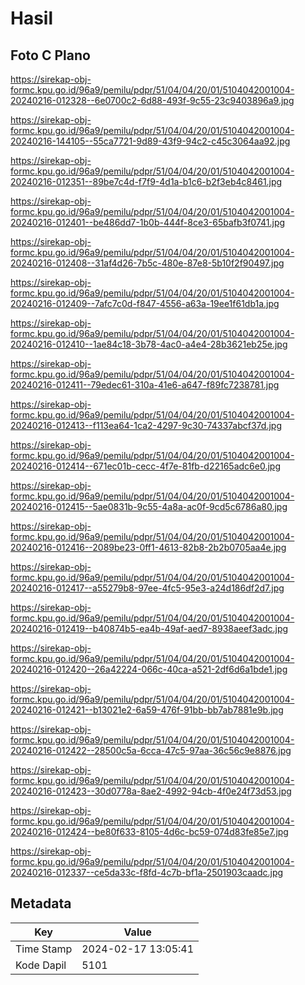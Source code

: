 # Hasil

## Foto C Plano

https://sirekap-obj-formc.kpu.go.id/96a9/pemilu/pdpr/51/04/04/20/01/5104042001004-20240216-012328--6e0700c2-6d88-493f-9c55-23c9403896a9.jpg

https://sirekap-obj-formc.kpu.go.id/96a9/pemilu/pdpr/51/04/04/20/01/5104042001004-20240216-144105--55ca7721-9d89-43f9-94c2-c45c3064aa92.jpg

https://sirekap-obj-formc.kpu.go.id/96a9/pemilu/pdpr/51/04/04/20/01/5104042001004-20240216-012351--89be7c4d-f7f9-4d1a-b1c6-b2f3eb4c8461.jpg

https://sirekap-obj-formc.kpu.go.id/96a9/pemilu/pdpr/51/04/04/20/01/5104042001004-20240216-012401--be486dd7-1b0b-444f-8ce3-65bafb3f0741.jpg

https://sirekap-obj-formc.kpu.go.id/96a9/pemilu/pdpr/51/04/04/20/01/5104042001004-20240216-012408--31af4d26-7b5c-480e-87e8-5b10f2f90497.jpg

https://sirekap-obj-formc.kpu.go.id/96a9/pemilu/pdpr/51/04/04/20/01/5104042001004-20240216-012409--7afc7c0d-f847-4556-a63a-19ee1f61db1a.jpg

https://sirekap-obj-formc.kpu.go.id/96a9/pemilu/pdpr/51/04/04/20/01/5104042001004-20240216-012410--1ae84c18-3b78-4ac0-a4e4-28b3621eb25e.jpg

https://sirekap-obj-formc.kpu.go.id/96a9/pemilu/pdpr/51/04/04/20/01/5104042001004-20240216-012411--79edec61-310a-41e6-a647-f89fc7238781.jpg

https://sirekap-obj-formc.kpu.go.id/96a9/pemilu/pdpr/51/04/04/20/01/5104042001004-20240216-012413--f113ea64-1ca2-4297-9c30-74337abcf37d.jpg

https://sirekap-obj-formc.kpu.go.id/96a9/pemilu/pdpr/51/04/04/20/01/5104042001004-20240216-012414--671ec01b-cecc-4f7e-81fb-d22165adc6e0.jpg

https://sirekap-obj-formc.kpu.go.id/96a9/pemilu/pdpr/51/04/04/20/01/5104042001004-20240216-012415--5ae0831b-9c55-4a8a-ac0f-9cd5c6786a80.jpg

https://sirekap-obj-formc.kpu.go.id/96a9/pemilu/pdpr/51/04/04/20/01/5104042001004-20240216-012416--2089be23-0ff1-4613-82b8-2b2b0705aa4e.jpg

https://sirekap-obj-formc.kpu.go.id/96a9/pemilu/pdpr/51/04/04/20/01/5104042001004-20240216-012417--a55279b8-97ee-4fc5-95e3-a24d186df2d7.jpg

https://sirekap-obj-formc.kpu.go.id/96a9/pemilu/pdpr/51/04/04/20/01/5104042001004-20240216-012419--b40874b5-ea4b-49af-aed7-8938aeef3adc.jpg

https://sirekap-obj-formc.kpu.go.id/96a9/pemilu/pdpr/51/04/04/20/01/5104042001004-20240216-012420--26a42224-066c-40ca-a521-2df6d6a1bde1.jpg

https://sirekap-obj-formc.kpu.go.id/96a9/pemilu/pdpr/51/04/04/20/01/5104042001004-20240216-012421--b13021e2-6a59-476f-91bb-bb7ab7881e9b.jpg

https://sirekap-obj-formc.kpu.go.id/96a9/pemilu/pdpr/51/04/04/20/01/5104042001004-20240216-012422--28500c5a-6cca-47c5-97aa-36c56c9e8876.jpg

https://sirekap-obj-formc.kpu.go.id/96a9/pemilu/pdpr/51/04/04/20/01/5104042001004-20240216-012423--30d0778a-8ae2-4992-94cb-4f0e24f73d53.jpg

https://sirekap-obj-formc.kpu.go.id/96a9/pemilu/pdpr/51/04/04/20/01/5104042001004-20240216-012424--be80f633-8105-4d6c-bc59-074d83fe85e7.jpg

https://sirekap-obj-formc.kpu.go.id/96a9/pemilu/pdpr/51/04/04/20/01/5104042001004-20240216-012337--ce5da33c-f8fd-4c7b-bf1a-2501903caadc.jpg


## Metadata

| Key        | Value               |
| ---------- | ------------------- |
| Time Stamp | 2024-02-17 13:05:41 |
| Kode Dapil | 5101                |



